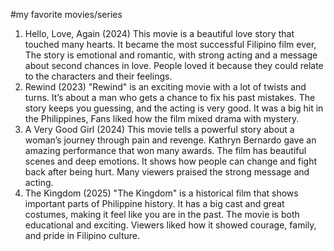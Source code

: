 #my favorite movies/series
1. Hello, Love, Again (2024)
This movie is a beautiful love story that touched many hearts. It became the most successful Filipino film ever,
 The story is emotional and romantic, with strong acting and a message about second chances in love. People loved it because they could relate to the characters and their feelings.
2. Rewind (2023)
"Rewind" is an exciting movie with a lot of twists and turns. It’s about a man who gets a chance to fix his past mistakes. The story keeps you guessing, and the acting is very good.
 It was a big hit in the Philippines, Fans liked how the film mixed drama with mystery.
3. A Very Good Girl (2024)
This movie tells a powerful story about a woman’s journey through pain and revenge. Kathryn Bernardo gave an amazing performance that won many awards.
 The film has beautiful scenes and deep emotions. It shows how people can change and fight back after being hurt. Many viewers praised the strong message and acting.
4. The Kingdom (2025)
"The Kingdom" is a historical film that shows important parts of Philippine history. It has a big cast and great costumes, making it feel like you are in the past.
 The movie is both educational and exciting. Viewers liked how it showed courage, family, and pride in Filipino culture.
